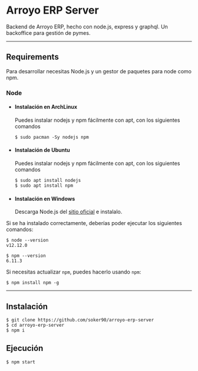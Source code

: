 # Arroyo ERP Server

Backend de Arroyo ERP, hecho con node.js, express y graphql. Un backoffice para gestión de pymes.

---
## Requirements

Para desarrollar necesitas Node.js y un gestor de paquetes para node como npm.

### Node
- #### Instalación en ArchLinux

  Puedes instalar nodejs y npm fácilmente con apt, con los siguientes comandos

      $ sudo pacman -Sy nodejs npm
      
- #### Instalación de Ubuntu

  Puedes instalar nodejs y npm fácilmente con apt, con los siguientes comandos

      $ sudo apt install nodejs
      $ sudo apt install npm
      
- #### Instalación en Windows

  Descarga Node.js del [sitio oficial](https://nodejs.org/) e instalalo.

Si se ha instalado correctamente, deberías poder ejecutar los siguientes comandos:

    $ node --version
    v12.12.0

    $ npm --version
    6.11.3

Si necesitas actualizar `npm`, puedes hacerlo usando `npm`:

    $ npm install npm -g

---

## Instalación

    $ git clone https://github.com/soker90/arroyo-erp-server
    $ cd arroyo-erp-server
    $ npm i

## Ejecución

    $ npm start
